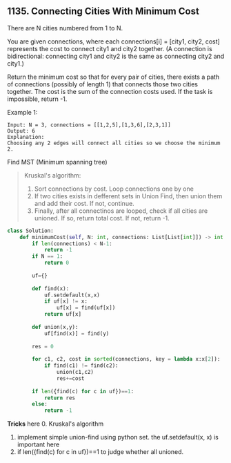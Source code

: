 ## 1135. Connecting Cities With Minimum Cost

There are N cities numbered from 1 to N.

You are given connections, where each connections[i] = [city1, city2, cost] represents the cost to connect city1 and city2 together.  (A connection is bidirectional: connecting city1 and city2 is the same as connecting city2 and city1.)

Return the minimum cost so that for every pair of cities, there exists a path of connections (possibly of length 1) that connects those two cities together.  The cost is the sum of the connection costs used. If the task is impossible, return -1.

Example 1:
```
Input: N = 3, connections = [[1,2,5],[1,3,6],[2,3,1]]
Output: 6
Explanation: 
Choosing any 2 edges will connect all cities so we choose the minimum 2.
```

Find MST (Minimum spanning tree)

>Kruskal's algorithm:
> 1. Sort connections by cost. Loop connections one by one
> 2. If two cities exists in defferent sets in Union Find, then union them and add their cost. If not, continue.
> 3. Finally, after all connectinos are looped, check if all cities are unioned. If so, return total cost. If not, return -1.

```python 
class Solution:
    def minimumCost(self, N: int, connections: List[List[int]]) -> int:
        if len(connections) < N-1:
            return -1
        if N == 1:
            return 0
        
        uf={}
        
        def find(x):
            uf.setdefault(x,x)
            if uf[x] != x:
                uf[x] = find(uf[x])
            return uf[x]
        
        def union(x,y):
            uf[find(x)] = find(y)
            
        res = 0
        
        for c1, c2, cost in sorted(connections, key = lambda x:x[2]):
            if find(c1) != find(c2):
                union(c1,c2)
                res+=cost
                
        if len({find(c) for c in uf})==1:
            return res
        else:
            return -1
```

**Tricks** here
0. Kruskal's algorithm
1. implement simple union-find using python set. the uf.setdefault(x, x) is important here
2. if len({find(c) for c in uf})==1 to judge whether all unioned.
